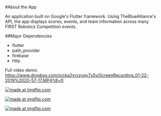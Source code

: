 #About the App

An application built on Google's Flutter framework. Using TheBlueAlliance's API, the app displays scores, events, and team information across many FIRST Robotics Competition events.

##Major Dependencies
- flutter
- path_provider
- firebase
- http

Full video demo: https://www.dropbox.com/s/cka2yrvzyqy7x5v/ScreenRecording_01-22-2019%2020-57-17.MP4?dl=0

<a href="https://imgflip.com/gif/2rsz3x"><img src="https://i.imgflip.com/2rsz3x.gif" title="made at imgflip.com"/></a>

<a href="https://imgflip.com/gif/2rszd3"><img src="https://i.imgflip.com/2rszd3.gif" title="made at imgflip.com"/></a>

<a href="https://imgflip.com/gif/2rszei"><img src="https://i.imgflip.com/2rszei.gif" title="made at imgflip.com"/></a>
